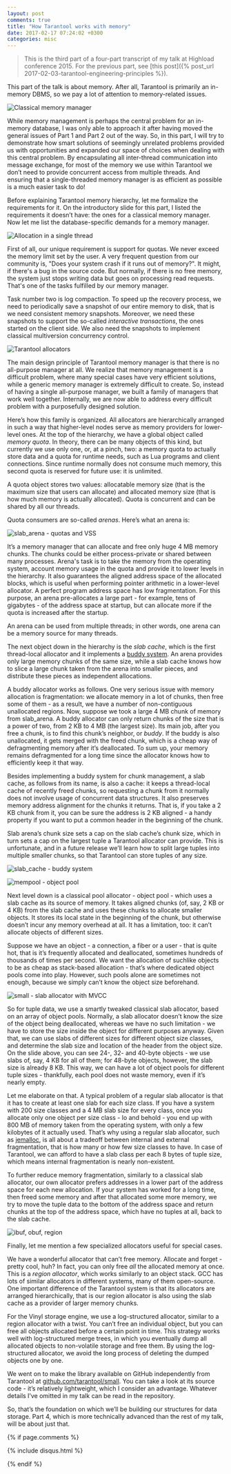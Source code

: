 ```yaml
---
layout: post
comments: true
title: "How Tarantool works with memory"
date: 2017-02-17 07:24:02 +0300
categories: misc
---
```


> This is the third part of a four-part transcript of
> my talk at Highload conference 2015.
> For the previous part, see [this post]({% post_url 2017-02-03-tarantool-engineering-principles %}).

This part of the talk is about memory. After all, Tarantool is primarily an
in-memory DBMS, so we pay a lot of attention to memory-related issues.

![Classical memory manager](/assets/memory-manager.png)

While memory management is perhaps the central problem for an in-memory
database, I was only able to approach it after having moved the general
issues of Part 1 and Part 2 out of the way. So, in this part, I will try to
demonstrate how smart solutions of seemingly unrelated problems provided us
with opportunities and expanded our space of choices when dealing with this
central problem. By encapsulating all inter-thread communication into
message exchange, for most of the memory we use within Tarantool we don’t
need to provide concurrent access from multiple threads. And ensuring that a
single-threaded memory manager is as efficient as possible is a much easier
task to do!

Before explaining Tarantool memory hierarchy, let me formalize the
requirements for it. On the introductory slide for this part, I listed the
requirements it doesn’t have: the ones for a classical memory manager. Now
let me list the database-specific demands for a memory manager.

![Allocation in a single thread](/assets/single-thread-alloc.png)

First of all, our unique requirement is support for quotas. We never exceed
the memory limit set by the user. A very frequent question from our
community is, "Does your system crash if it runs out of memory?". It might,
if there's a bug in the source code. But normally, if there is no free
memory, the system just stops writing data but goes on processing read
requests. That's one of the tasks fulfilled by our memory manager.

Task number two is log compaction. To speed up the recovery process, we need
to periodically save a snapshot of our entire memory to disk, that is we
need consistent memory snapshots. Moreover, we need these snapshots to
support the so-called *interactive transactions*, the ones started on the
client side. We also need the snapshots to implement classical multiversion
concurrency control.

![Tarantool allocators](/assets/allocators.png)

The main design principle of Tarantool memory manager is that there is no
all-purpose manager at all. We realize that memory management is a difficult
problem, where many special cases have very efficient solutions, while a
generic memory manager is extremely difficult to create. So, instead of
having a single all-purpose manager, we built a family of managers that work
well together. Internally, we are now able to address every difficult
problem with a purposefully designed solution.

Here’s how this family is organized. All allocators are hierarchically
arranged in such a way that higher-level nodes serve as memory providers for
lower-level ones. At the top of the hierarchy, we have a global object
called *memory quota*. In theory, there can be many objects of this kind,
but currently we use only one, or, at a pinch, two: a memory quota to
actually store data and a quota for runtime needs, such as Lua programs and
client connections. Since runtime normally does not consume much memory,
this second quota is reserved for future use: it is unlimited.

A quota object stores two values: allocatable memory size (that is the
maximum size that users can allocate) and allocated memory size (that is how
much memory is actually allocated). Quota is concurrent and can be shared by
all our threads.

Quota consumers are so-called *arenas*. Here’s what an arena is:  

![slab_arena - quotas and VSS](/assets/slab_arena.png)

It’s a memory manager that can allocate and free only huge 4 MB memory
chunks. The chunks could be either process-private or shared between many
processes. Arena's task is to take the memory from the operating system,
account memory usage in the quota and provide it to lower levels in the
hierarchy. It also guarantees the aligned address space of the allocated
blocks, which is useful when performing pointer arithmetic in a lower-level
allocator. A perfect program address space has low fragmentation. For this
purpose, an arena pre-allocates a large part - for example, tens of
gigabytes - of the address space at startup, but can allocate more if the
quota is increased after the startup.

An arena can be used from multiple threads; in other words, one arena can be
a memory source for many threads.

The next object down in the hierarchy is the *slab cache*, which is the first
thread-local allocator and it implements a [buddy
system](https://en.wikipedia.org/wiki/Buddy_memory_allocation). An arena
provides only large memory chunks of the same size, while a slab cache knows
how to slice a large chunk taken from the arena into smaller pieces, and
distribute these pieces as independent allocations.

A buddy allocator works as follows. One very serious issue with memory
allocation is fragmentation: we allocate memory in a lot of chunks, then
free some of them - as a result, we have a number of non-contiguous
unallocated regions. Now, suppose we took a large 4 MB chunk of memory from
slab_arena. A buddy allocator can only return chunks of the size that is a
power of two, from 2 KB to 4 MB (the largest size). Its main job, after you
free a chunk, is to find this chunk’s neighbor, or *buddy*. If the buddy is
also unallocated, it gets merged with the freed chunk, which is a cheap way
of defragmenting memory after it’s deallocated. To sum up, your memory
remains defragmented for a long time since the allocator knows how to
efficiently keep it that way.

Besides implementing a buddy system for chunk management, a slab cache, as
follows from its name, is also a cache: it keeps a thread-local cache of
recently freed chunks, so requesting a chunk from it normally  does not
involve usage of concurrent data structures. It also preserves memory
address alignment for the chunks it returns. That is, if you take a 2 KB
chunk from it, you can be sure the address is 2 KB aligned - a handy
property if you want to put a common header in the beginning of the chunk.

Slab arena’s chunk size sets a cap on the slab cache’s chunk size, which in
turn sets a cap on the largest tuple a Tarantool allocator can provide. This
is unfortunate, and in a future release we’ll learn how to split large
tuples into multiple smaller chunks, so that Tarantool can store tuples of
any size.

![slab_cache - buddy system](/assets/slab_cache.png)

![mempool - object pool](/assets/mempool.png)

Next level down is a classical pool allocator - object pool - which uses a
slab cache as its source of memory. It  takes aligned chunks (of, say, 2 KB
or 4 KB) from the slab cache and uses these chunks to allocate smaller
objects. It stores its local state in the beginning of the chunk, but
otherwise doesn’t incur any memory overhead at all. It has a limitation,
too:  it can’t allocate objects of different sizes.

Suppose we have an object - a connection, a fiber or a user - that is quite
hot, that is it’s frequently allocated and deallocated, sometimes hundreds
of thousands of times per second. We want the allocation of suchlike objects
to be as cheap as stack-based allocation - that’s where dedicated object
pools come into play. However, such pools alone are sometimes not enough,
because we simply can’t know the object size beforehand.

![small - slab allocator with MVCC](/assets/small.png)

So for tuple data, we use a smartly tweaked classical slab allocator, based
on an array of object pools. Normally, a slab allocator doesn’t know the
size of the object being deallocated, whereas we have no such limitation -
we have to store the size inside the object for different purposes anyway.
Given that, we can use slabs of different sizes for different object size
classes, and determine the slab size and location of the header from the
object size. On the slide above, you can see 24-, 32- and 40-byte objects -
we use slabs of, say, 4 KB for all of them; for 48-byte objects, however,
the slab size is already 8 KB. This way, we can have a lot of object pools
for different tuple sizes - thankfully, each pool does not waste memory,
    even if it’s nearly empty.

Let me elaborate on that. A typical problem of a regular slab allocator is
that it has to create at least one slab for each size class. If you have a
system with 200 size classes and a 4 MB slab size for every class, once you
allocate only one object per size class - lo and behold - you end up with
800 MB of memory taken from the operating system, with only a few kilobytes
of it actually used. That’s why using a regular slab allocator, such as
[jemalloc](http://jemalloc.net/), is all about a tradeoff between internal
and external fragmentation, that is how many or how few size classes to
have. In case of Tarantool, we can afford to have a slab class per each 8
bytes of tuple size, which means internal fragmentation is nearly
non-existent.

To further reduce memory fragmentation, similarly to a classical slab
allocator, our own allocator prefers addresses in a lower part of the
address space for each new allocation. If your system has worked for a long
time, then freed some memory and after that allocated some more memory, we
try to move the tuple data to the bottom of the address space and return
chunks at the top of the address space, which have no tuples at all, back to
the slab cache.

![ibuf, obuf, region](/assets/ibuf-obuf-region.png)

Finally, let me mention a few specialized allocators useful for special cases.

We have a wonderful allocator that can’t free memory. Allocate and forget -
pretty cool, huh? In fact, you can only free *all* the allocated memory at
once. This is a *region allocator*, which works similarly to an object
stack. GCC has lots of similar allocators in different systems, many of them
open-source. One important difference of the Tarantool system is that its
allocators are arranged hierarchically, that is our region allocator is also
using the slab cache as a provider of larger memory chunks.

For the Vinyl storage engine, we use a log-structured allocator, similar to
a region allocator with a twist. You can’t free an individual object, but
you can free all objects allocated before a certain point in time. This
strategy works well with log-structured merge trees, in which you eventually
dump all allocated objects to non-volatile storage and free them. By using
the log-structured allocator, we avoid the long process of deleting the
dumped objects one by one.

We went on to make the library available on GitHub independently from
Tarantool at [github.com/tarantool/small](github.com/tarantool/small). You
can take a look at its source code - it’s relatively lightweight, which I
consider an advantage. Whatever details I’ve omitted in my talk can be read
in the repository.

So, that’s the foundation on which we’ll be building our structures for data
storage. Part 4, which is more technically advanced than the rest of my
talk, will be about just that.

{% if page.comments %}

{% include disqus.html %}

{% endif %}
